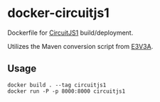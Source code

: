 # docker-circuitjs1
Dockerfile for [CircuitJS1](https://github.com/pfalstad/circuitjs1) build/deployment.

Utilizes the Maven conversion script from [E3V3A](https://github.com/E3V3A/circuitjs1).

## Usage
```
docker build . --tag circuitjs1
docker run -P -p 8000:8000 circuitjs1
```
